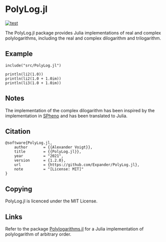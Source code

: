 PolyLog.jl
==========

[![test](https://github.com/Expander/PolyLog.jl/actions/workflows/build.yml/badge.svg)](https://github.com/Expander/PolyLog.jl/actions/workflows/build.yml)

The PolyLog.jl package provides Julia implementations of real and
complex polylogarithms, including the real and complex dilogarithm and
trilogarithm.


Example
-------

```
include("src/PolyLog.jl")

println(li2(1.0))
println(li2(1.0 + 1.0im))
println(li3(1.0 + 1.0im))
```


Notes
-----

The implementation of the complex dilogarithm has been inspired by the
implementation in [SPheno](https://spheno.hepforge.org) and has been
translated to Julia.


Citation
--------

~~~
@software{PolyLog.jl,
    author       = {{Alexander Voigt}},
    title        = {{PolyLog.jl}},
    year         = "2021",
    version      = {1.2.0},
    url          = {https://github.com/Expander/PolyLog.jl},
    note         = "[License: MIT]"
}
~~~


Copying
-------

PolyLog.jl is licenced under the MIT License.


Links
-----

Refer to the package
[Polylogarithms.jl](https://github.com/mroughan/Polylogarithms.jl) for
a Julia implementation of polylogarithm of arbitrary order.
